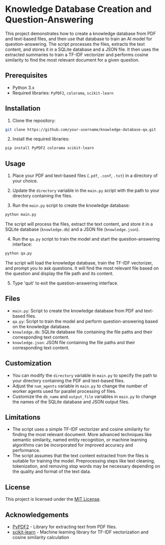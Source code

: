 # Knowledge Database Creation and Question-Answering

This project demonstrates how to create a knowledge database from PDF and text-based files, and then use that database to train an AI model for question-answering. The script processes the files, extracts the text content, and stores it in a SQLite database and a JSON file. It then uses the extracted summaries to train a TF-IDF vectorizer and performs cosine similarity to find the most relevant document for a given question.

## Prerequisites

- Python 3.x
- Required libraries: `PyPDF2`, `colorama`, `scikit-learn`

## Installation

1. Clone the repository:

```bash
git clone https://github.com/your-username/knowledge-database-qa.git
```

2. Install the required libraries:

```bash
pip install PyPDF2 colorama scikit-learn
```

## Usage

1. Place your PDF and text-based files (`.pdf`, `.conf`, `.txt`) in a directory of your choice.

2. Update the `directory` variable in the `main.py` script with the path to your directory containing the files.

3. Run the `main.py` script to create the knowledge database:

```bash
python main.py
```

The script will process the files, extract the text content, and store it in a SQLite database (`knowledge.db`) and a JSON file (`knowledge.json`).

4. Run the `qa.py` script to train the model and start the question-answering interface:

```bash
python qa.py
```

The script will load the knowledge database, train the TF-IDF vectorizer, and prompt you to ask questions. It will find the most relevant file based on the question and display the file path and its content.

5. Type 'quit' to exit the question-answering interface.

## Files

- `main.py`: Script to create the knowledge database from PDF and text-based files.
- `qa.py`: Script to train the model and perform question-answering based on the knowledge database.
- `knowledge.db`: SQLite database file containing the file paths and their corresponding text content.
- `knowledge.json`: JSON file containing the file paths and their corresponding text content.

## Customization

- You can modify the `directory` variable in `main.py` to specify the path to your directory containing the PDF and text-based files.
- Adjust the `num_agents` variable in `main.py` to change the number of worker agents used for parallel processing of files.
- Customize the `db_name` and `output_file` variables in `main.py` to change the names of the SQLite database and JSON output files.

## Limitations

- The script uses a simple TF-IDF vectorizer and cosine similarity for finding the most relevant document. More advanced techniques like semantic similarity, named entity recognition, or machine learning algorithms can be incorporated for improved accuracy and performance.
- The script assumes that the text content extracted from the files is suitable for training the model. Preprocessing steps like text cleaning, tokenization, and removing stop words may be necessary depending on the quality and format of the text data.

## License

This project is licensed under the [MIT License](LICENSE).

## Acknowledgements

- [PyPDF2](https://pypi.org/project/PyPDF2/) - Library for extracting text from PDF files.
- [scikit-learn](https://scikit-learn.org/) - Machine learning library for TF-IDF vectorization and cosine similarity calculation